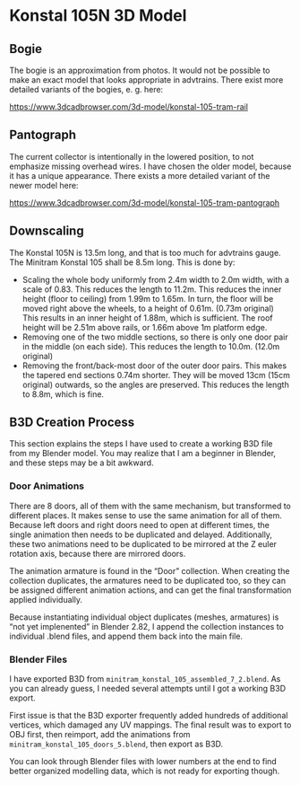 <!--
SPDX-FileCopyrightText: 2022 David Hurka <doxydoxy@mailbox.org>

SPDX-License-Identifier: MIT
-->

# Konstal 105N 3D Model

## Bogie

The bogie is an approximation from photos.
It would not be possible to make an exact model that looks appropriate in advtrains.
There exist more detailed variants of the bogies, e. g. here:

https://www.3dcadbrowser.com/3d-model/konstal-105-tram-rail

## Pantograph

The current collector is intentionally in the lowered position, to not emphasize missing overhead wires.
I have chosen the older model, because it has a unique appearance.
There exists a more detailed variant of the newer model here:

https://www.3dcadbrowser.com/3d-model/konstal-105-tram-pantograph

## Downscaling

The Konstal 105N is 13.5m long, and that is too much for advtrains gauge.
The Minitram Konstal 105 shall be 8.5m long.
This is done by:
 * Scaling the whole body uniformly from 2.4m width to 2.0m width, with a scale of 0.83.
   This reduces the length to 11.2m.
   This reduces the inner height (floor to ceiling) from 1.99m to 1.65m.
   In turn, the floor will be moved right above the wheels, to a height of 0.61m. (0.73m original)
   This results in an inner height of 1.88m, which is sufficient.
   The roof height will be 2.51m above rails, or 1.66m above 1m platform edge.
 * Removing one of the two middle sections, so there is only one door pair in the middle (on each side).
   This reduces the length to 10.0m. (12.0m original)
 * Removing the front/back-most door of the outer door pairs.
   This makes the tapered end sections 0.74m shorter.
   They will be moved 13cm (15cm original) outwards, so the angles are preserved.
   This reduces the length to 8.8m, which is fine.

## B3D Creation Process

This section explains the steps I have used to create a working B3D file from my Blender model.
You may realize that I am a beginner in Blender, and these steps may be a bit awkward.

### Door Animations

There are 8 doors, all of them with the same mechanism, but transformed to different places.
It makes sense to use the same animation for all of them.
Because left doors and right doors need to open at different times, the single animation then needs to be duplicated and delayed.
Additionally, these two animations need to be duplicated to be mirrored at the Z euler rotation axis, because there are mirrored doors.

The animation armature is found in the “Door” collection.
When creating the collection duplicates, the armatures need to be duplicated too, so they can be assigned different animation actions, and can get the final transformation applied individually.

Because instantiating individual object duplicates (meshes, armatures) is “not yet implenented” in Blender 2.82, I append the collection instances to individual .blend files, and append them back into the main file.

### Blender Files

I have exported B3D from `minitram_konstal_105_assembled_7_2.blend`.
As you can already guess, I needed several attempts until I got a working B3D export.

First issue is that the B3D exporter frequently added hundreds of additional vertices, which damaged any UV mappings.
The final result was to export to OBJ first, then reimport, add the animations from `minitram_konstal_105_doors_5.blend`, then export as B3D.

You can look through Blender files with lower numbers at the end to find better organized modelling data, which is not ready for exporting though.
